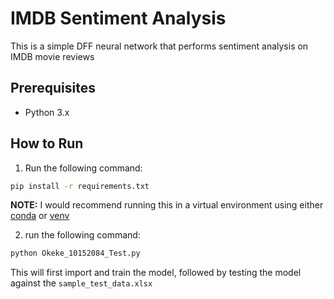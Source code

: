 # IMDB Sentiment Analysis

This is a simple DFF neural network that performs sentiment analysis on IMDB movie reviews

## Prerequisites

- Python 3.x

## How to Run

1. Run the following command:

```bash
pip install -r requirements.txt
```

**NOTE:** I would recommend running this in a virtual environment using either [conda](https://docs.conda.io/projects/conda/en/latest/user-guide/install/) or [venv](https://packaging.python.org/guides/installing-using-pip-and-virtual-environments/#installing-virtualenv)

2. run the following command:

```bash
python Okeke_10152084_Test.py
```

This will first import and train the model, followed by testing the model against the `sample_test_data.xlsx`
